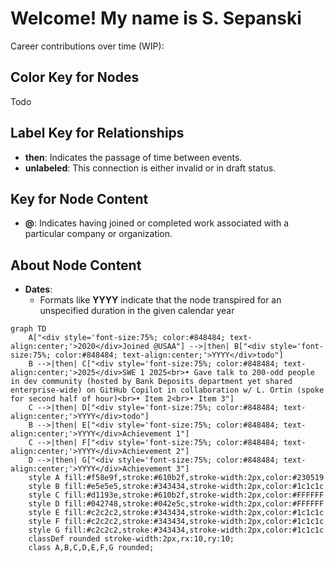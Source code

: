 # Welcome! My name is S. Sepanski

Career contributions over time (WIP):
## Color Key for Nodes

Todo

## Label Key for Relationships

- **then**: Indicates the passage of time between events.
- **unlabeled**: This connection is either invalid or in draft status.

## Key for Node Content

- **@**: Indicates having joined or completed work associated with a particular company or organization.

## About Node Content
- **Dates**:
  - Formats like **YYYY** indicate that the node transpired for an unspecified duration in the given calendar year 


```mermaid
graph TD
    A["<div style='font-size:75%; color:#848484; text-align:center;'>2020</div>Joined @USAA"] -->|then| B["<div style='font-size:75%; color:#848484; text-align:center;'>YYYY</div>todo"]
    B -->|then| C["<div style='font-size:75%; color:#848484; text-align:center;'>2025</div>SWE 1 2025<br>• Gave talk to 200-odd people in dev community (hosted by Bank Deposits department yet shared enterprise-wide) on GitHub Copilot in collaboration w/ L. Ortin (spoke for second half of hour)<br>• Item 2<br>• Item 3"]
    C -->|then| D["<div style='font-size:75%; color:#848484; text-align:center;'>YYYY</div>todo"]
    B -->|then| E["<div style='font-size:75%; color:#848484; text-align:center;'>YYYY</div>Achievement 1"]
    C -->|then| F["<div style='font-size:75%; color:#848484; text-align:center;'>YYYY</div>Achievement 2"]
    D -->|then| G["<div style='font-size:75%; color:#848484; text-align:center;'>YYYY</div>Achievement 3"]
    style A fill:#f58e9f,stroke:#610b2f,stroke-width:2px,color:#230519
    style B fill:#e5e5e5,stroke:#343434,stroke-width:2px,color:#1c1c1c
    style C fill:#d1193e,stroke:#610b2f,stroke-width:2px,color:#FFFFFF
    style D fill:#042748,stroke:#042e5c,stroke-width:2px,color:#FFFFFF
    style E fill:#c2c2c2,stroke:#343434,stroke-width:2px,color:#1c1c1c
    style F fill:#c2c2c2,stroke:#343434,stroke-width:2px,color:#1c1c1c
    style G fill:#c2c2c2,stroke:#343434,stroke-width:2px,color:#1c1c1c
    classDef rounded stroke-width:2px,rx:10,ry:10;
    class A,B,C,D,E,F,G rounded;
```

